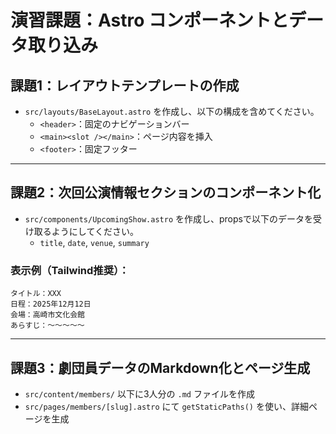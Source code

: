 
# 演習課題：Astro コンポーネントとデータ取り込み

## 課題1：レイアウトテンプレートの作成

- `src/layouts/BaseLayout.astro` を作成し、以下の構成を含めてください。
  - `<header>`：固定のナビゲーションバー
  - `<main><slot /></main>`：ページ内容を挿入
  - `<footer>`：固定フッター

---

## 課題2：次回公演情報セクションのコンポーネント化

- `src/components/UpcomingShow.astro` を作成し、propsで以下のデータを受け取るようにしてください。
  - `title`, `date`, `venue`, `summary`

### 表示例（Tailwind推奨）：
```
タイトル：XXX
日程：2025年12月12日
会場：高崎市文化会館
あらすじ：〜〜〜〜〜
```

---

## 課題3：劇団員データのMarkdown化とページ生成

- `src/content/members/` 以下に3人分の `.md` ファイルを作成
- `src/pages/members/[slug].astro` にて `getStaticPaths()` を使い、詳細ページを生成
